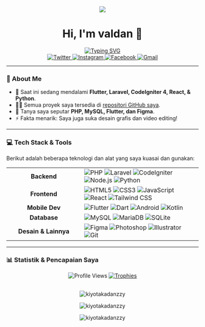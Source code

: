 <div align="center">

<img src="https://media4.giphy.com/media/v1.Y2lkPTc5MGI3NjExZjdyYWo0Mnk0ZWI5ODRzam16aTYxbHplOWFxN2psNWFrZ2lmYm5jZCZlcD12MV9pbnRlcm5hbF9naWZfYnlfaWQmY3Q9Zw/sNUWF7fAUP2q4/giphy.gif" />

# **Hi, I'm valdan 👋**

<a href="https://github.com/Kiyotakadanzzy">
  <img src="https://readme-typing-svg.herokuapp.com?font=Poppins&weight=600&size=22&duration=3000&color=00FFFF&center=true&vCenter=true&width=450&lines=Student+at+SMKN+1+Lumajang;Software+Engineering+Major;Always+Learning+New+Things" alt="Typing SVG" />
</a>

</div>

<div align="center">
  <a href="https://twitter.com/draz3e" target="_blank">
    <img src="https://img.shields.io/badge/Twitter-1DA1F2?style=for-the-badge&logo=twitter&logoColor=white" alt="Twitter"/>
  </a>
  <a href="https://instagram.com/wyldnc" target="_blank">
    <img src="https://img.shields.io/badge/Instagram-E4405F?style=for-the-badge&logo=instagram&logoColor=white" alt="Instagram"/>
  </a>
  <a href="https://fb.com/kiyotaka danzzy" target="_blank">
    <img src="https://img.shields.io/badge/Facebook-1877F2?style=for-the-badge&logo=facebook&logoColor=white" alt="Facebook"/>
  </a>
  <a href="mailto:emperory.08@gmail.com">
    <img src="https://img.shields.io/badge/Gmail-D14836?style=for-the-badge&logo=gmail&logoColor=white" alt="Gmail"/>
  </a>
</div>

---

### 🚀 About Me

- 🌱 Saat ini sedang mendalami **Flutter, Laravel, CodeIgniter 4, React, & Python**.
- 👨‍💻 Semua proyek saya tersedia di [repositori GitHub saya](https://github.com/Kiyotakadanzzy).
- 💬 Tanya saya seputar **PHP, MySQL, Flutter, dan Figma**.
- ⚡ Fakta menarik: Saya juga suka desain grafis dan video editing!

---

### 💻 Tech Stack & Tools

Berikut adalah beberapa teknologi dan alat yang saya kuasai dan gunakan:

<table>
  <tr>
    <td align="center" width="180"><strong>Backend</strong></td>
    <td>
      <img src="https://img.shields.io/badge/PHP-777BB4?style=for-the-badge&logo=php&logoColor=white" alt="PHP"/>
      <img src="https://img.shields.io/badge/Laravel-FF2D20?style=for-the-badge&logo=laravel&logoColor=white" alt="Laravel"/>
      <img src="https://img.shields.io/badge/CodeIgniter-EF4223?style=for-the-badge&logo=codeigniter&logoColor=white" alt="CodeIgniter"/>
      <img src="https://img.shields.io/badge/Node.js-339933?style=for-the-badge&logo=nodedotjs&logoColor=white" alt="Node.js"/>
      <img src="https://img.shields.io/badge/Python-3776AB?style=for-the-badge&logo=python&logoColor=white" alt="Python"/>
    </td>
  </tr>
  <tr>
    <td align="center"><strong>Frontend</strong></td>
    <td>
      <img src="https://img.shields.io/badge/HTML5-E34F26?style=for-the-badge&logo=html5&logoColor=white" alt="HTML5"/>
      <img src="https://img.shields.io/badge/CSS3-1572B6?style=for-the-badge&logo=css3&logoColor=white" alt="CSS3"/>
      <img src="https://img.shields.io/badge/JavaScript-F7DF1E?style=for-the-badge&logo=javascript&logoColor=black" alt="JavaScript"/>
      <img src="https://img.shields.io/badge/React-61DAFB?style=for-the-badge&logo=react&logoColor=black" alt="React"/>
      <img src="https://img.shields.io/badge/Tailwind_CSS-38B2AC?style=for-the-badge&logo=tailwind-css&logoColor=white" alt="Tailwind CSS"/>
    </td>
  </tr>
  <tr>
    <td align="center"><strong>Mobile Dev</strong></td>
    <td>
      <img src="https://img.shields.io/badge/Flutter-02569B?style=for-the-badge&logo=flutter&logoColor=white" alt="Flutter"/>
      <img src="https://img.shields.io/badge/Dart-0175C2?style=for-the-badge&logo=dart&logoColor=white" alt="Dart"/>
      <img src="https://img.shields.io/badge/Android-3DDC84?style=for-the-badge&logo=android&logoColor=white" alt="Android"/>
      <img src="https://img.shields.io/badge/Kotlin-7F52FF?style=for-the-badge&logo=kotlin&logoColor=white" alt="Kotlin"/>
    </td>
  </tr>
  <tr>
    <td align="center"><strong>Database</strong></td>
    <td>
      <img src="https://img.shields.io/badge/MySQL-4479A1?style=for-the-badge&logo=mysql&logoColor=white" alt="MySQL"/>
      <img src="https://img.shields.io/badge/MariaDB-003545?style=for-the-badge&logo=mariadb&logoColor=white" alt="MariaDB"/>
      <img src="https://img.shields.io/badge/SQLite-003B57?style=for-the-badge&logo=sqlite&logoColor=white" alt="SQLite"/>
    </td>
  </tr>
  <tr>
    <td align="center"><strong>Desain & Lainnya</strong></td>
    <td>
      <img src="https://img.shields.io/badge/Figma-F24E1E?style=for-the-badge&logo=figma&logoColor=white" alt="Figma"/>
      <img src="https://img.shields.io/badge/Adobe_Photoshop-31A8FF?style=for-the-badge&logo=adobe-photoshop&logoColor=white" alt="Photoshop"/>
      <img src="https://img.shields.io/badge/Adobe_Illustrator-FF9A00?style=for-the-badge&logo=adobe-illustrator&logoColor=white" alt="Illustrator"/>
      <img src="https://img.shields.io/badge/Git-F05032?style=for-the-badge&logo=git&logoColor=white" alt="Git"/>
    </td>
  </tr>
</table>

---

### 📊 Statistik & Pencapaian Saya

<div align="center">

<img src="https://komarev.com/ghpvc/?username=kiyotakadanzzy&label=Profile%20Views&color=0e75b6&style=flat-square" alt="Profile Views" />
<a href="https://github.com/ryo-ma/github-profile-trophy">
  <img src="https://github-profile-trophy.vercel.app/?username=kiyotakadanzzy&theme=dracula&column=7&margin-w=15&margin-h=15" alt="Trophies" />
</a>

<br>
<br>

<p align="center">
  <img src="https://github-readme-stats.vercel.app/api/top-langs?username=kiyotakadanzzy&show_icons=true&locale=en&layout=compact&theme=dark" alt="kiyotakadanzzy" />
</p>
<p align="center">
  <img src="https://github-readme-stats.vercel.app/api?username=kiyotakadanzzy&show_icons=true&locale=en&theme=dark" alt="kiyotakadanzzy" />
</p>
<p align="center">
  <img src="https://streak-stats.demolab.com/?user=kiyotakadanzzy&theme=dark" alt="kiyotakadanzzy" />
</p>

</div>
